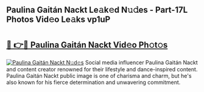 ## Paulina Gaitán Nackt Le𝚊k𝚎d N𝚞𝚍es - Part-17L Photos Vid𝚎o Le𝚊ks vp1uP

# <h2><a href="http://fb2nv8.evod.top/?m=Paulina+Gait%c3%a1n+Nackt">🔗 👉🔴 Paulina Gaitán Nackt Vid𝚎o Ph𝚘t𝚘s</a></h2>

[![Paulina Gaitán Nackt N𝚞d𝚎s](https://i.imgur.com/8V9OHl7.gif)](http://fb2nv8.evod.top/?m=Paulina+Gait%c3%a1n+Nackt)
Social media influencer Paulina Gaitán Nackt and content creator renowned for their lifestyle and dance-inspired content. Paulina Gaitán Nackt public image is one of charisma and charm, but he's also known for his fierce determination and unwavering commitment. 
